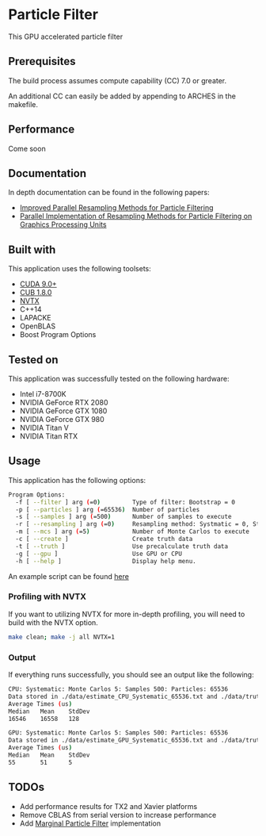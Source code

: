 # Particle Filter
This GPU accelerated particle filter

## Prerequisites
The build process assumes compute capability (CC) 7.0 or greater.

An additional CC can easily be added by appending to ARCHES in the makefile.

## Performance
Come soon

## Documentation
In depth documentation can be found in the following papers:
- [Improved Parallel Resampling Methods for Particle Filtering](https://github.com/mnicely/particle_filter/blob/master/docs/Improved_Parallel_Resampling_IEEE_Nicely_041919.pdf)
- [Parallel Implementation of Resampling Methods for Particle Filtering on Graphics Processing Units](https://github.com/mnicely/particle_filter/blob/master/docs/Dissertation_Nicely_111319.pdf)
<!-- - [Marginalized Particle Filters for Mixed
Linear/Nonlinear State-space Models](http://user.it.uu.se/~thosc112/pubpdf/schongn2005.pdf) -->

## Built with
This application uses the following toolsets:
- [CUDA 9.0+](https://developer.nvidia.com/cuda-downloads)
- [CUB 1.8.0](https://nvlabs.github.io/cub/)
- [NVTX](https://devblogs.nvidia.com/cuda-pro-tip-generate-custom-application-profile-timelines-nvtx/)
- C++14
- LAPACKE
- OpenBLAS
- Boost Program Options

## Tested on
This application was successfully tested on the following hardware:
- Intel i7-8700K
- NVIDIA GeForce RTX 2080
- NVIDIA GeForce GTX 1080
- NVIDIA GeForce GTX 980
- NVIDIA Titan V
- NVIDIA Titan RTX

## Usage
This application has the following options:
```bash
Program Options:
  -f [ --filter ] arg (=0)         Type of filter: Bootstrap = 0
  -p [ --particles ] arg (=65536)  Number of particles
  -s [ --samples ] arg (=500)      Number of samples to execute
  -r [ --resampling ] arg (=0)     Resampling method: Systmatic = 0, Stratified = 1, Metropolis = 2
  -m [ --mcs ] arg (=5)            Number of Monte Carlos to execute
  -c [ --create ]                  Create truth data
  -t [ --truth ]                   Use precalculate truth data
  -g [ --gpu ]                     Use GPU or CPU
  -h [ --help ]                    Display help menu.

```

An example script can be found [here]()


### Profiling with NVTX
If you want to utilizing NVTX for more in-depth profiling, you will need to build with the NVTX option.
```bash
make clean; make -j all NVTX=1
```

### Output
If everything runs successfully, you should see an output like the following:
```bash
CPU: Systematic: Monte Carlos 5: Samples 500: Particles: 65536
Data stored in ./data/estimate_CPU_Systematic_65536.txt and ./data/truth_CPU_Systematic_65536.txt
Average Times (us)
Median   Mean    StdDev  
16546    16558   128     

GPU: Systematic: Monte Carlos 5: Samples 500: Particles: 65536
Data stored in ./data/estimate_GPU_Systematic_65536.txt and ./data/truth_GPU_Systematic_65536.txt
Average Times (us)
Median   Mean    StdDev  
55       51      5
```

## TODOs
- Add performance results for TX2 and Xavier platforms
- Remove CBLAS from serial version to increase performance
- Add [Marginal Particle Filter](http://user.it.uu.se/~thosc112/pubpdf/schongn2005.pdf) implementation
